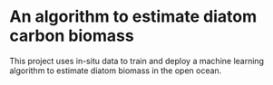 # An algorithm to estimate diatom carbon biomass 

This project uses in-situ data to train and deploy a machine learning algorithm to estimate diatom biomass in the open ocean.
